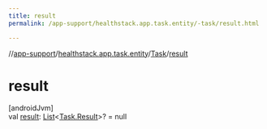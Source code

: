 ```yaml
---
title: result
permalink: /app-support/healthstack.app.task.entity/-task/result.html

---
```

//[app-support](../../../index.html)/[healthstack.app.task.entity](../index.html)/[Task](index.html)/[result](result.html)



# result



[androidJvm]\
val [result](result.html): [List](https://kotlinlang.org/api/latest/jvm/stdlib/kotlin.collections/-list/index.html)&lt;[Task.Result](-result/index.html)&gt;? = null




